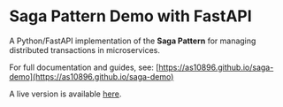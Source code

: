 # Saga Pattern Demo with FastAPI

A Python/FastAPI implementation of the **Saga Pattern** for managing distributed transactions in microservices.

For full documentation and guides, see: [https://as10896.github.io/saga-demo](https://as10896.github.io/saga-demo)

A live version is available [here](https://involved-aubry-as10896-270cd4f4.koyeb.app/).
